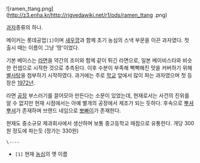 ![ramen_ttang.png](http://z3.enha.kr/http://rigvedawiki.net/r1/pds/ramen_ttang
.png)

[과자](%EA%B3%BC%EC%9E%90.md)종류의 하나.

메이커는 롯데공업`[1]`이며 [새우깡](%EC%83%88%EC%9A%B0%EA%B9%A1.md)과 함께 초기 농심의 스낵 부문을 이끈
과자였다. 첫 출시 때는 이름이 그냥 '땅'이었다.

기본 베이스는 [라면](%EB%9D%BC%EB%A9%B4.md)을 약간의 조미와 함께 같이 튀긴 라면으로, 일본 베이비스타와 비슷한
컨셉으로 시작한 것으로 추측된다. 이후 수분이 부족해 뻑뻑해진 맛을 커버하기 위해
[별사탕](%EB%B3%84%EC%82%AC%ED%83%95.md)을 첨부하기 시작하였다. 과거에는 주로
[학교](%ED%95%99%EA%B5%90.md) 앞에서 많이 파는 과자였으며 첫 등장은
[1972년](1972%EB%85%84.md).

라면 [공장](%EA%B3%B5%EC%9E%A5.md) 부스러기를 끌어모아 만든다는 소문이 있었는데, 현재로서는 사건의 진위를 알 수
없지만 현재 시점에서는 아예 별개의 공장에서 제조가 되는 듯하다. 후속으로
[뿌셔뿌셔](%EB%BF%8C%EC%85%94%EB%BF%8C%EC%85%94.md)가 존재하며 브랜드 네임으로
[뽀빠이](%EB%BD%80%EB%B9%A0%EC%9D%B4.md)가 존재한다.

현재도 중소규모 제과회사에서 생산하며 보통 중고등학교 매점으로 유통한다. 개당 300원 정도에 파는듯 (정가는 330원)

`\----`

  * `[1]` 현재 [농심](%EB%86%8D%EC%8B%AC.md)의 옛 이름

